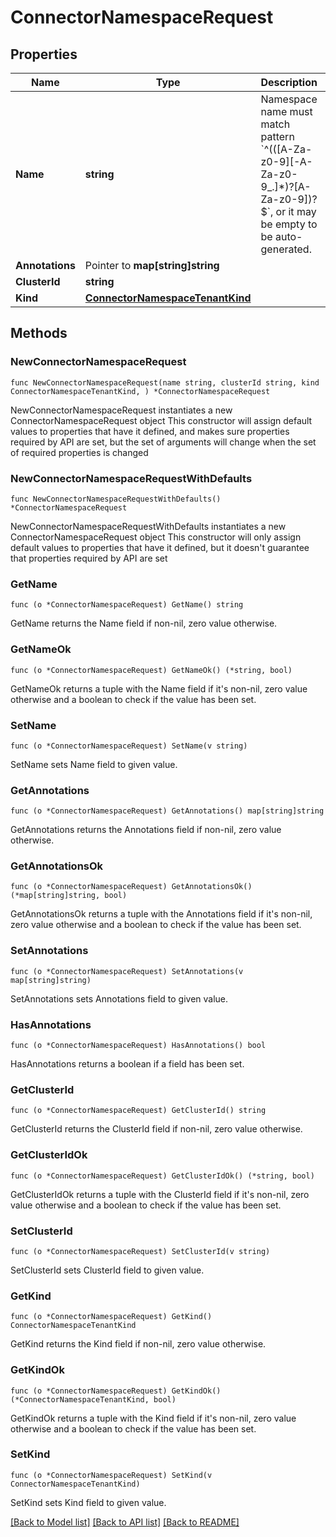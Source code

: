 # ConnectorNamespaceRequest

## Properties

Name | Type | Description | Notes
------------ | ------------- | ------------- | -------------
**Name** | **string** | Namespace name must match pattern &#x60;^(([A-Za-z0-9][-A-Za-z0-9_.]*)?[A-Za-z0-9])?$&#x60;, or it may be empty to be auto-generated. | 
**Annotations** | Pointer to **map[string]string** |  | [optional] 
**ClusterId** | **string** |  | 
**Kind** | [**ConnectorNamespaceTenantKind**](ConnectorNamespaceTenantKind.md) |  | 

## Methods

### NewConnectorNamespaceRequest

`func NewConnectorNamespaceRequest(name string, clusterId string, kind ConnectorNamespaceTenantKind, ) *ConnectorNamespaceRequest`

NewConnectorNamespaceRequest instantiates a new ConnectorNamespaceRequest object
This constructor will assign default values to properties that have it defined,
and makes sure properties required by API are set, but the set of arguments
will change when the set of required properties is changed

### NewConnectorNamespaceRequestWithDefaults

`func NewConnectorNamespaceRequestWithDefaults() *ConnectorNamespaceRequest`

NewConnectorNamespaceRequestWithDefaults instantiates a new ConnectorNamespaceRequest object
This constructor will only assign default values to properties that have it defined,
but it doesn't guarantee that properties required by API are set

### GetName

`func (o *ConnectorNamespaceRequest) GetName() string`

GetName returns the Name field if non-nil, zero value otherwise.

### GetNameOk

`func (o *ConnectorNamespaceRequest) GetNameOk() (*string, bool)`

GetNameOk returns a tuple with the Name field if it's non-nil, zero value otherwise
and a boolean to check if the value has been set.

### SetName

`func (o *ConnectorNamespaceRequest) SetName(v string)`

SetName sets Name field to given value.


### GetAnnotations

`func (o *ConnectorNamespaceRequest) GetAnnotations() map[string]string`

GetAnnotations returns the Annotations field if non-nil, zero value otherwise.

### GetAnnotationsOk

`func (o *ConnectorNamespaceRequest) GetAnnotationsOk() (*map[string]string, bool)`

GetAnnotationsOk returns a tuple with the Annotations field if it's non-nil, zero value otherwise
and a boolean to check if the value has been set.

### SetAnnotations

`func (o *ConnectorNamespaceRequest) SetAnnotations(v map[string]string)`

SetAnnotations sets Annotations field to given value.

### HasAnnotations

`func (o *ConnectorNamespaceRequest) HasAnnotations() bool`

HasAnnotations returns a boolean if a field has been set.

### GetClusterId

`func (o *ConnectorNamespaceRequest) GetClusterId() string`

GetClusterId returns the ClusterId field if non-nil, zero value otherwise.

### GetClusterIdOk

`func (o *ConnectorNamespaceRequest) GetClusterIdOk() (*string, bool)`

GetClusterIdOk returns a tuple with the ClusterId field if it's non-nil, zero value otherwise
and a boolean to check if the value has been set.

### SetClusterId

`func (o *ConnectorNamespaceRequest) SetClusterId(v string)`

SetClusterId sets ClusterId field to given value.


### GetKind

`func (o *ConnectorNamespaceRequest) GetKind() ConnectorNamespaceTenantKind`

GetKind returns the Kind field if non-nil, zero value otherwise.

### GetKindOk

`func (o *ConnectorNamespaceRequest) GetKindOk() (*ConnectorNamespaceTenantKind, bool)`

GetKindOk returns a tuple with the Kind field if it's non-nil, zero value otherwise
and a boolean to check if the value has been set.

### SetKind

`func (o *ConnectorNamespaceRequest) SetKind(v ConnectorNamespaceTenantKind)`

SetKind sets Kind field to given value.



[[Back to Model list]](../README.md#documentation-for-models) [[Back to API list]](../README.md#documentation-for-api-endpoints) [[Back to README]](../README.md)


